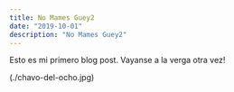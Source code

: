 ```yaml
---
title: No Mames Guey2
date: "2019-10-01"
description: "No Mames Guey2"
---
```


Esto es mi primero blog post. Vayanse a la verga otra vez!

(./chavo-del-ocho.jpg)